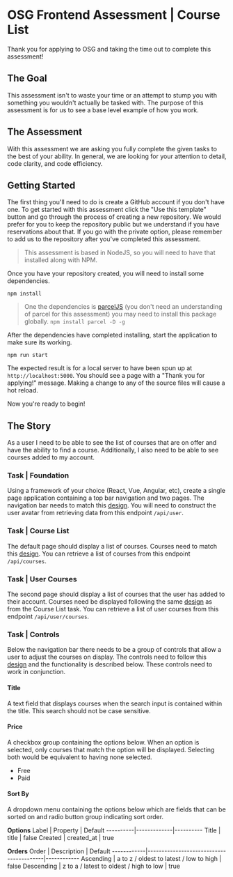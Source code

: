 # OSG Frontend Assessment | Course List
Thank you for applying to OSG and taking the time out to complete this assessment!

## The Goal
This assessment isn't to waste your time or an attempt to stump you with something you wouldn't actually be tasked with. The purpose of this assessment is for us to see a base level example of how you work.

## The Assessment
With this assessment we are asking you fully complete the given tasks to the best of your ability. In general, we are looking for your attention to detail, code clarity, and code efficiency.

## Getting Started
The first thing you'll need to do is create a GitHub account if you don't have one. To get started with this assessment click the "Use this template" button and go through the process of creating a new repository. We would prefer for you to keep the repository public but we understand if you have reservations about that. If you go with the private option, please remember to add us to the repository after you've completed this assessment.

> This assessment is based in NodeJS, so you will need to have that installed along with NPM.

Once you have your repository created, you will need to install some dependencies.

`npm install`

> One the dependencies is [parcelJS](https://parceljs.org/) (you don't need an understanding of parcel for this assessment) you may need to install this package globally. `npm install parcel -D -g`

After the dependencies have completed installing, start the application to make sure its working.

`npm run start`

The expected result is for a local server to have been spun up at `http://localhost:5000`. You should see a page with a "Thank you for applying!" message. Making a change to any of the source files will cause a hot reload.

Now you're ready to begin!

## The Story
As a user I need to be able to see the list of courses that are on offer and have the ability to find a course. Additionally, I also need to be able to see courses added to my account.

### Task | Foundation
Using a framework of your choice (React, Vue, Angular, etc), create a single page application containing a top bar navigation and two pages. The navigation bar needs to match this [design](). You will need to construct the user avatar from retrieving data from this endpoint `/api/user`.

### Task | Course List
The default page should display a list of courses. Courses need to match this [design](). You can retrieve a list of courses from this endpoint `/api/courses`.

### Task | User Courses
The second page should display a list of courses that the user has added to their account. Courses need be displayed following the same [design]() as from the Course List task. You can retrieve a list of user courses from this endpoint `/api/user/courses`.

### Task | Controls
Below the navigation bar there needs to be a group of controls that allow a user to adjust the courses on display. The controls need to follow this [design]() and the functionality is described below. These controls need to work in conjunction. 

#### Title
A text field that displays courses when the search input is contained within the title. This search should not be case sensitive.

#### Price
A checkbox group containing the options below. When an option is selected, only courses that match the option will be displayed. Selecting both would be equivalent to having none selected.
* Free
* Paid

#### Sort By
A dropdown menu containing the options below which are fields that can be sorted on and radio button group indicating sort order.

**Options**
Label     | Property    | Default
----------|-------------|----------
 Title    | title       | false
 Created  | created_at  | true

**Orders**
Order       | Description                             | Default
------------|-----------------------------------------|------------
 Ascending  | a to z / oldest to latest / low to high | false
 Descending | z to a / latest to oldest / high to low | true